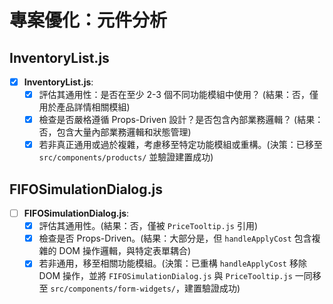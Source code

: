 # 專案優化：元件分析

## InventoryList.js

- [X] **InventoryList.js**:
    - [X] 評估其通用性：是否在至少 2-3 個不同功能模組中使用？ (結果：否，僅用於產品詳情相關模組)
    - [X] 檢查是否嚴格遵循 Props-Driven 設計？是否包含內部業務邏輯？ (結果：否，包含大量內部業務邏輯和狀態管理)
    - [X] 若非真正通用或過於複雜，考慮移至特定功能模組或重構。(決策：已移至 `src/components/products/` 並驗證建置成功)

## FIFOSimulationDialog.js

- [ ] **FIFOSimulationDialog.js**:
    - [X] 評估其通用性。(結果：否，僅被 `PriceTooltip.js` 引用)
    - [X] 檢查是否 Props-Driven。(結果：大部分是，但 `handleApplyCost` 包含複雜的 DOM 操作邏輯，與特定表單耦合)
    - [X] 若非通用，移至相關功能模組。(決策：已重構 `handleApplyCost` 移除 DOM 操作，並將 `FIFOSimulationDialog.js` 與 `PriceTooltip.js` 一同移至 `src/components/form-widgets/`，建置驗證成功)
